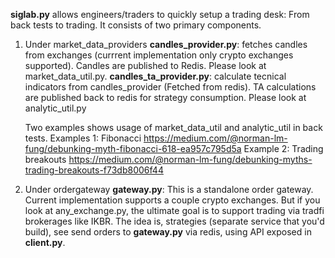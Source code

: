**siglab.py** allows engineers/traders to quickly setup a trading desk: From back tests to trading.
It consists of two primary components.
1. Under market_data_providers
    **candles_provider.py**: fetches candles from exchanges (currrent implementation only crypto exchanges supported). Candles are published to Redis. Please look at market_data_util.py.
    **candles_ta_provider.py**: calculate tecnical indicators from candles_provider (Fetched from redis). TA calculations are published back to redis for strategy consumption. Please look at analytic_util.py

    Two examples shows usage of market_data_util and analytic_util in back tests.
        Examples 1: Fibonacci
            https://medium.com/@norman-lm-fung/debunking-myth-fibonacci-618-ea957c795d5a
        Example 2: Trading breakouts
            https://medium.com/@norman-lm-fung/debunking-myths-trading-breakouts-f73db8006f44

2. Under ordergateway
    **gateway.py**: This is a standalone order gateway. Current implementation supports a couple crypto exchanges. But if you look at any_exchange.py, the ultimate goal is to support trading via tradfi brokerages like IKBR.
    The idea is, strategies (separate service that you'd build), see send orders to **gateway.py** via redis, using API exposed in **client.py**.
